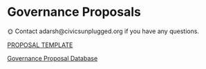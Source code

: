 # Governance Proposals

<aside>
🌞 Contact adarsh@civicsunplugged.org if you have any questions.

</aside>

[PROPOSAL TEMPLATE](Governance%20Proposals%205d412cf3fc7743baaa779bd95bf06dc5/PROPOSAL%20TEMPLATE%20d9e8266691274cd08bb257700320ee69.md)

[Governance Proposal Database](Governance%20Proposals%205d412cf3fc7743baaa779bd95bf06dc5/Governance%20Proposal%20Database%2053c301529577431d8754784c804b4dfc.csv)